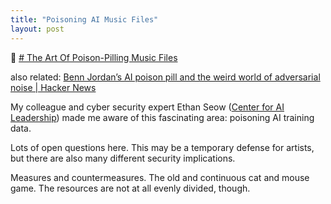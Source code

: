 ```yaml
---
title: "Poisoning AI Music Files"
layout: post
---
```


🔗 [# The Art Of Poison-Pilling Music Files](https://www.youtube.com/watch?v=xMYm2d9bmEA)

also related: [Benn Jordan’s AI poison pill and the weird world of adversarial noise | Hacker News](https://news.ycombinator.com/item?id=43695401)

My colleague and cyber security expert Ethan Seow ([Center for AI Leadership](https://centreforaileadership.org/)) made me aware of this fascinating area: poisoning AI training data. 

Lots of open questions here. This may be a temporary defense for artists, but there are also many different security implications.

Measures and countermeasures. The old and continuous cat and mouse game. The resources are not at all evenly divided, though. 